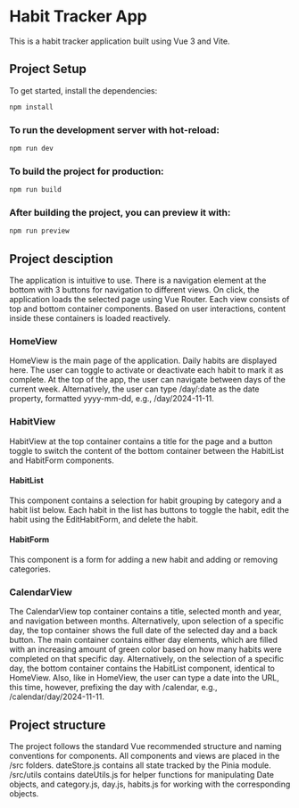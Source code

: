# Habit Tracker App

This is a habit tracker application built using Vue 3 and Vite.

## Project Setup

To get started, install the dependencies:

```sh
npm install
```

### To run the development server with hot-reload:

```sh
npm run dev
```

### To build the project for production:

```sh
npm run build
```

### After building the project, you can preview it with:

```sh
npm run preview
```

## Project desciption

The application is intuitive to use. There is a navigation element at the bottom with 3 buttons for navigation to different views. On click, the application loads the selected page using Vue Router.
Each view consists of top and bottom container components. Based on user interactions, content inside these containers is loaded reactively.

### HomeView

HomeView is the main page of the application. Daily habits are displayed here. The user can toggle to activate or deactivate each habit to mark it as complete. At the top of the app, the user can navigate between days of the current week. Alternatively, the user can type /day/:date as the date property, formatted yyyy-mm-dd, e.g., /day/2024-11-11.

### HabitView

HabitView at the top container contains a title for the page and a button toggle to switch the content of the bottom container between the HabitList and HabitForm components.

#### HabitList

This component contains a selection for habit grouping by category and a habit list below.
Each habit in the list has buttons to toggle the habit, edit the habit using the EditHabitForm, and delete the habit.

#### HabitForm

This component is a form for adding a new habit and adding or removing categories.

### CalendarView

The CalendarView top container contains a title, selected month and year, and navigation between months. Alternatively, upon selection of a specific day, the top container shows the full date of the selected day and a back button. The main container contains either day elements, which are filled with an increasing amount of green color based on how many habits were completed on that specific day. Alternatively, on the selection of a specific day, the bottom container contains the HabitList component, identical to HomeView. Also, like in HomeView, the user can type a date into the URL, this time, however, prefixing the day with /calendar, e.g., /calendar/day/2024-11-11.

## Project structure

The project follows the standard Vue recommended structure and naming conventions for components.
All components and views are placed in the /src folders. dateStore.js contains all state tracked by the Pinia module. /src/utils contains dateUtils.js for helper functions for manipulating Date objects, and category.js, day.js, habits.js for working with the corresponding objects.
